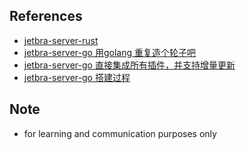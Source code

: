 ## References
- [jetbra-server-rust](https://github.com/snail88/jetbra-server-rust)
- [jetbra-server-go 用golang 重复造个轮子吧](https://linux.do/t/topic/9209)
- [jetbra-server-go 直接集成所有插件，并支持增量更新](https://linux.do/t/topic/48811)
- [jetbra-server-go 搭建过程](https://linux.do/t/topic/42328)

## Note

- for learning and communication purposes only
